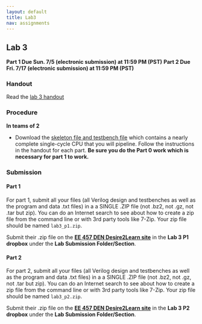 ```yaml
---
layout: default
title: Lab3
nav: assignments
---
```


## Lab 3

**Part 1 Due Sun. 7/5 (electronic submission) at 11:59 PM (PST)**
**Part 2 Due Fri. 7/17 (electronic submission) at 11:59 PM (PST)**

### Handout 
Read the [lab 3 handout](http://ee.usc.edu/~redekopp/ee457/ee457_lab3_5stage.pdf)

### Procedure
**In teams of 2**

- Download the [skeleton file and testbench file](http://ee.usc.edu/~redekopp/ee457/ee457_scpu.zip) which contains a nearly complete single-cycle CPU that you will pipeline.  Follow the instructions in the handout for each part.  **Be sure you do the Part 0 work which is necessary for part 1 to work.**

### Submission

#### Part 1
For part 1, submit all your files (all Verilog design and testbenches as well as the program and data .txt files) in a a SINGLE .ZIP file (not .bz2, not .gz, not .tar but zip).  You can do an Internet search to see about how to create a zip file from the command line or with 3rd party tools like 7-Zip.  Your zip file should be named `lab3_p1.zip`.

Submit their .zip file on the **[EE 457 DEN Desire2Learn site](https://courses.uscden.net/d2l)** in the **Lab 3 P1 dropbox** under the **Lab Submission Folder/Section**.  

#### Part 2
For part 2, submit all your files (all Verilog design and testbenches as well as the program and data .txt files) in a a SINGLE .ZIP file (not .bz2, not .gz, not .tar but zip).  You can do an Internet search to see about how to create a zip file from the command line or with 3rd party tools like 7-Zip.  Your zip file should be named `lab3_p2.zip`.

Submit their .zip file on the **[EE 457 DEN Desire2Learn site](https://courses.uscden.net/d2l)** in the **Lab 3 P2 dropbox** under the **Lab Submission Folder/Section**.  

